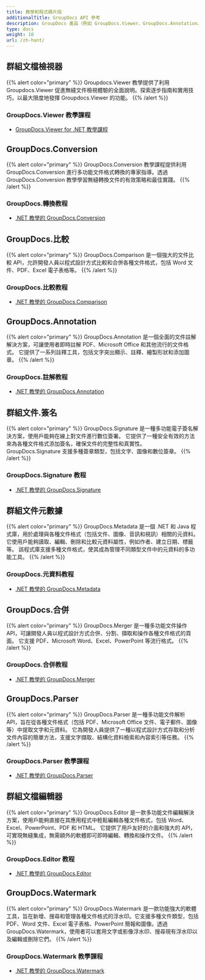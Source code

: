 ```yaml
---
title: 教學和程式碼片段
additionalTitle: GroupDocs API 參考
description: GroupDocs 產品（例如 GroupDocs.Viewer、GroupDocs.Annotation、GroupDocs.Conversion 和其他產品）的教學和程式碼片段。
type: docs
weight: 10
url: /zh-hant/
---
```


## 群組文檔檢視器
{{% alert color="primary" %}}
Groupdocs.Viewer 教學提供了利用 Groupdocs.Viewer 促進無縫文件檢視體驗的全面說明。探索逐步指南和實用技巧，以最大限度地發揮 Groupdocs.Viewer 的功能。
{{% /alert %}}

### GroupDocs.Viewer 教學課程
- [GroupDocs.Viewer for .NET 教學課程](../viewer/zh-hant/net/)


## GroupDocs.Conversion
{{% alert color="primary" %}}
GroupDocs.Conversion 教學課程提供利用 GroupDocs.Conversion 進行多功能文件格式轉換的專家指導。透過 GroupDocs.Conversion 教學學習無縫轉換文件的有效策略和最佳實踐。
{{% /alert %}}

### GroupDocs.轉換教程
- [.NET 教學的 GroupDocs.Conversion](../conversion/zh-hant/net/)


## GroupDocs.比較
{{% alert color="primary" %}}
GroupDocs.Comparison 是一個強大的文件比較 API，允許開發人員以程式設計方式比較和合併各種文件格式，包括 Word 文件、PDF、Excel 電子表格等。
{{% /alert %}}

### GroupDocs.比較教程
- [.NET 教學的 GroupDocs.Comparison](../comparison/zh-hant/net/)


## GroupDocs.Annotation
{{% alert color="primary" %}}
GroupDocs.Annotation 是一個全面的文件註解解決方案，可讓使用者即時註解 PDF、Microsoft Office 和其他流行的文件格式。 它提供了一系列註釋工具，包括文字突出顯示、註釋、繪製形狀和添加圖章。
{{% /alert %}}

### GroupDocs.註解教程
- [.NET 教學的 GroupDocs.Annotation](../annotation/zh-hant/net/)


## 群組文件.簽名
{{% alert color="primary" %}}
GroupDocs.Signature 是一種多功能電子簽名解決方案，使用戶能夠在線上對文件進行數位簽署。 它提供了一種安全有效的方法來為各種文件格式添加簽名，確保文件的完整性和真實性。 GroupDocs.Signature 支援多種簽章類型，包括文字、圖像和數位簽章。
{{% /alert %}}

### GroupDocs.Signature 教程
- [.NET 教學的 GroupDocs.Signature](../signature/zh-hant/net/)


## 群組文件元數據
{{% alert color="primary" %}}
GroupDocs.Metadata 是一個 .NET 和 Java 程式庫，用於處理與各種文件格式（包括文件、圖像、音訊和視訊）相關的元資料。 它使用戶能夠讀取、編輯、刪除和比較元資料屬性，例如作者、建立日期、標籤等。 該程式庫支援多種文件格式，使其成為管理不同類型文件中的元資料的多功能工具。
{{% /alert %}}

### GroupDocs.元資料教程
- [.NET 教學的 GroupDocs.Metadata](../metadata/zh-hant/net/)


## GroupDocs.合併
{{% alert color="primary" %}}
GroupDocs.Merger 是一種多功能文件操作 API，可讓開發人員以程式設計方式合併、分割、擷取和操作各種文件格式的頁面。 它支援 PDF、Microsoft Word、Excel、PowerPoint 等流行格式。
{{% /alert %}}

### GroupDocs.合併教程
- [.NET 教學的 GroupDocs.Merger](../merger/zh-hant/net/)


## GroupDocs.Parser
{{% alert color="primary" %}}
GroupDocs.Parser 是一種多功能文件解析 API，旨在從各種文件格式（包括 PDF、Microsoft Office 文件、電子郵件、圖像等）中提取文字和元資料。 它為開發人員提供了一種以程式設計方式存取和分析文件內容的簡單方法，支援文字擷取、結構化資料檢索和內容索引等任務。
{{% /alert %}}

### GroupDocs.Parser 教學課程
- [.NET 教學的 GroupDocs.Parser](../parser/zh-hant/net/)


## 群組文檔編輯器
{{% alert color="primary" %}}
GroupDocs.Editor 是一款多功能文件編輯解決方案，使用戶能夠直接在其應用程式中輕鬆編輯各種文件格式，包括 Word、Excel、PowerPoint、PDF 和 HTML。 它提供了用戶友好的介面和強大的 API，可實現無縫集成，無需額外的軟體即可即時編輯、轉換和操作文件。
{{% /alert %}}

### GroupDocs.Editor 教程
- [.NET 教學的 GroupDocs.Editor](../editor/zh-hant/net/)


## GroupDocs.Watermark
{{% alert color="primary" %}}
GroupDocs.Watermark 是一款功能強大的軟體工具，旨在新增、搜尋和管理各種文件格式的浮水印。它支援多種文件類型，包括 PDF、Word 文件、Excel 電子表格、PowerPoint 簡報和圖像。透過 GroupDocs.Watermark，使用者可以套用文字或影像浮水印、搜尋現有浮水印以及編輯或刪除它們。
{{% /alert %}}

### GroupDocs.Watermark 教學課程
- [.NET 教學的 GroupDocs.Watermark](../watermark/zh-hant/net/)